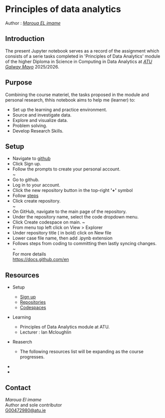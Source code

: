 # Principles of data analytics

Author : *[Maroua EL imame ](https://github.com/Maroua-El-Imame)*  

## Introduction

The present Jupyter notebook serves as a record of the assignment which consists of a serie tasks completed in 'Principles of Data Analytics' module of the higher Diploma in Science in Computing in Data Analytics at *[ATU Galway Mayo](https://www.atu.ie/)* 2025/2026.

## Purpose

Combining the course materiel, the tasks proposed in the module and personal research, thhis notebook aims to help me (learner) to: 

- Set up the learning and practice environment.
- Source and investigate data.
- Explore and visualize data.
- Problem solving.
- Develop Research Skills. 

## Setup 

- Navigate to [github](https://github.com/)
- Click Sign up.
- Follow the prompts to create your personal account.  
~
- Go to github.
- Log in to your account.
- Click the new repository button in the top-right **'+'** symbol
- Follow [steps](https://docs.github.com/en/repositories/creating-and-managing-repositories/creating-a-new-repository)
- Click create repository.  
~
- On GitHub, navigate to the main page of the repository.
- Under the repository name, select the code dropdown menu.
- Click Create codespace on main.
~
- From menu top left click on View > Explorer
- Under repository title ( in bold) click on New file
- Lower case file name, then add .ipynb extension
- Follows steps from coding to committing then lastly syncing changes.  
~  
For more details  
<https://docs.github.com/en>

## Resources 

- Setup 
    - [Sign up](https://github.com/)
    - [Repositories](https://docs.github.com/en/repositories/creating-and-managing-repositories/creating-a-new-repository)
    - [Codespaces](https://docs.github.com/en/codespaces/developing-in-a-codespace/creating-a-codespace-for-a-repository)  

- Learning 
    - Principles of Data Analytics module at ATU.
    - Lecturer : Ian Mcloughlin  

- Reaserch 
    - The following resources list will be expanding as the course progresses.  
*
*

## Contact

*Maroua El imame*  
Author and sole contributor  
<G00472980@atu.ie>



